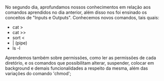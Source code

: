 
No segundo dia, aprofundamos nossos conhecimentos em relação aos comandos aprendidos no dia anterior, além disso nos foi ensinado os conceitos de "Inputs e Outputs". 
Conhecemos novos comandos, tais quais:

- cat > 
- cat >> 
- sort <
- | (pipe)
- ls -l 

Aprendemos também sobre permissões, como ler as permissões de cada diretório, e os comandos que possibilitam alterar, suspender, colocar em background e demais funcionalidades a respeito da mesma,  além das variações do comando 'chmod';

